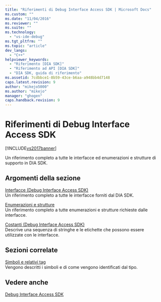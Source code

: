```yaml
---
title: "Riferimenti di Debug Interface Access SDK | Microsoft Docs"
ms.custom: ""
ms.date: "11/04/2016"
ms.reviewer: ""
ms.suite: ""
ms.technology: 
  - "vs-ide-debug"
ms.tgt_pltfrm: ""
ms.topic: "article"
dev_langs: 
  - "C++"
helpviewer_keywords: 
  - "Riferimento [DIA SDK]"
  - "Riferimento ad API [DIA SDK]"
  - "DIA SDK, guida di riferimento"
ms.assetid: 7cdbbce1-8b59-43ce-b6aa-a948bb4d7148
caps.latest.revision: 9
author: "mikejo5000"
ms.author: "mikejo"
manager: "ghogen"
caps.handback.revision: 9
---
```

# Riferimenti di Debug Interface Access SDK
[!INCLUDE[vs2017banner](../../code-quality/includes/vs2017banner.md)]

Un riferimento completo a tutte le interfacce ed enumerazioni e strutture di supporto in DIA SDK.  
  
## Argomenti della sezione  
 [Interfacce \(Debug Interface Access SDK\)](../../debugger/debug-interface-access/interfaces-debug-interface-access-sdk.md)  
 Un riferimento completo a tutte le interfacce forniti dal DIA SDK.  
  
 [Enumerazioni e strutture](../../debugger/debug-interface-access/enumerations-and-structures.md)  
 Un riferimento completo a tutte enumerazioni e strutture richieste dalle interfacce.  
  
 [Costanti \(Debug Interface Access SDK\)](../../debugger/debug-interface-access/constants-debug-interface-access-sdk.md)  
 Descrive una sequenza di stringhe e le etichette che possono essere utilizzate con le interfacce.  
  
## Sezioni correlate  
 [Simboli e relativi tag](../../debugger/debug-interface-access/symbols-and-symbol-tags.md)  
 Vengono descritti i simboli e di come vengono identificati dal tipo.  
  
## Vedere anche  
 [Debug Interface Access SDK](../../debugger/debug-interface-access/debug-interface-access-sdk.md)